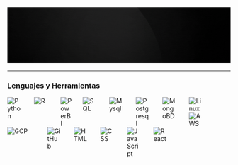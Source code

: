 
<img src="banner.gif">

---

### Lenguajes y Herramientas

<img align="left" alt="Python" width="30px" style="padding-right:30px;" src="https://cdn.jsdelivr.net/gh/devicons/devicon@latest/icons/python/python-original.svg" />
<img align="left" alt="R" width="30px" style="padding-right:30px;" src="https://img.shields.io/badge/r-%23276DC3.svg?style=for-the-badge&logo=r&logoColor=white" />
<img align="left" alt="PowerBI" width="25px" style="padding-right:25px;" src="https://github.com/microsoft/PowerBI-Icons/blob/main/SVG/Power-BI.svg" />
<img align="left" alt="SQL" width="30px" style="padding-right:30px;" src="https://cdn.jsdelivr.net/gh/devicons/devicon@latest/icons/azuresqldatabase/azuresqldatabase-original.svg" />
<img align="left" alt="Mysql" width="30px" style="padding-right:30px;" src="https://cdn.jsdelivr.net/gh/devicons/devicon@latest/icons/mysql/mysql-original-wordmark.svg" />
<img align="left" alt="Postgresql" width="30px" style="padding-right:30px;" src="https://cdn.jsdelivr.net/gh/devicons/devicon@latest/icons/postgresql/postgresql-original-wordmark.svg" />
<img align="left" alt="MongoBD" width="30px" style="padding-right:30px;" src="https://cdn.jsdelivr.net/gh/devicons/devicon@latest/icons/mongodb/mongodb-original-wordmark.svg" />
<img align="left" alt="Linux" width="30px" style="padding-right:30px;" src="https://cdn.jsdelivr.net/gh/devicons/devicon/icons/linux/linux-original.svg" />
<img align="left" alt="AWS" width="30px" style="padding-right:30px;" src="https://cdn.jsdelivr.net/gh/devicons/devicon@latest/icons/amazonwebservices/amazonwebservices-original-wordmark.svg" />
<img align="left" alt="GCP" width="50px" style="padding-right:40px;" src="https://cdn.jsdelivr.net/gh/devicons/devicon@latest/icons/googlecloud/googlecloud-original-wordmark.svg" />
<img align="left" alt="GitHub" width="30px" style="padding-right:30px;" src="https://cdn.jsdelivr.net/gh/devicons/devicon@latest/icons/github/github-original-wordmark.svg" />
<img align="left" alt="HTML" width="30px" style="padding-right:30px;" src="https://cdn.jsdelivr.net/gh/devicons/devicon/icons/html5/html5-plain.svg" />
<img align="left" alt="CSS" width="30px" style="padding-right:30px;" src="https://cdn.jsdelivr.net/gh/devicons/devicon/icons/css3/css3-plain.svg" />
<img align="left" alt="JavaScript" width="30px" style="padding-right:30px;" src="https://cdn.jsdelivr.net/gh/devicons/devicon/icons/javascript/javascript-plain.svg" />
<img align="left" alt="React" width="30px" style="padding-right:30px;" src="https://cdn.jsdelivr.net/gh/devicons/devicon/icons/react/react-original.svg" />
<br />
<!--
**MicaelaCallahuanca/MicaelaCallahuanca** is a ✨ _special_ ✨ repository because its `README.md` (this file) appears on your GitHub profile.

Here are some ideas to get you started:

- 🔭 I’m currently working on ...
- 🌱 I’m currently learning ...
- 👯 I’m looking to collaborate on ...
- 🤔 I’m looking for help with ...
- 💬 Ask me about ...
- 📫 How to reach me: ...
- 😄 Pronouns: ...
- ⚡ Fun fact: ...
-->
